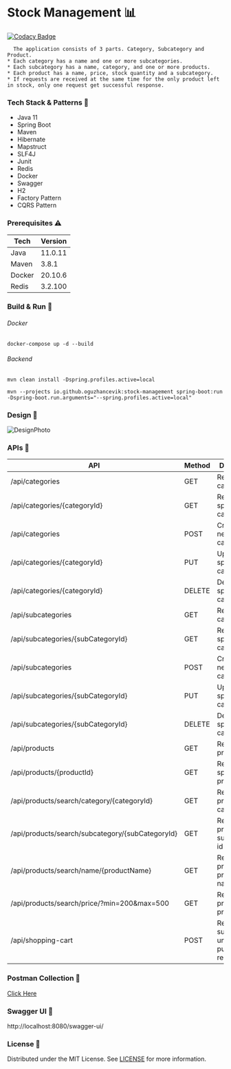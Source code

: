 # Stock Management :bar_chart:

[![Codacy Badge](https://api.codacy.com/project/badge/Grade/c0f9589d4e3c4804aa192cdf6bc2c3a9)](https://app.codacy.com/gh/oguzhancevik/stock-management?utm_source=github.com&utm_medium=referral&utm_content=oguzhancevik/stock-management&utm_campaign=Badge_Grade_Settings)

``` 
  The application consists of 3 parts. Category, Subcategory and Product. 
* Each category has a name and one or more subcategories.
* Each subcategory has a name, category, and one or more products.
* Each product has a name, price, stock quantity and a subcategory.
* If requests are received at the same time for the only product left in stock, only one request get successful response.
```

### Tech Stack & Patterns :dart:
* Java 11
* Spring Boot
* Maven
* Hibernate
* Mapstruct  
* SLF4J
* Junit
* Redis
* Docker
* Swagger
* H2
* Factory Pattern
* CQRS Pattern

### Prerequisites :warning:
| Tech   | Version |
|--------|---------|
| Java   | 11.0.11 |
| Maven  | 3.8.1   |
| Docker | 20.10.6 |
| Redis  | 3.2.100 |

### Build & Run :rocket:

###### Docker

``` docker-compose up -d --build ```

###### Backend

``` mvn clean install -Dspring.profiles.active=local ```

``` mvn --projects io.github.oguzhancevik:stock-management spring-boot:run -Dspring-boot.run.arguments="--spring.profiles.active=local" ```

### Design :art:
![DesignPhoto](static/chart.png)

### APIs :memo:
| API                                              | Method | Description                                       |
|--------------------------------------------------|--------|---------------------------------------------------|
| /api/categories                                  | GET    | Returns categories                                |
| /api/categories/{categoryId}                     | GET    | Returns a specific category                       |
| /api/categories                                  | POST   | Creates a new category                            |
| /api/categories/{categoryId}                     | PUT    | Updates a specific category                       |
| /api/categories/{categoryId}                     | DELETE | Deletes a specific category                       |
| /api/subcategories                               | GET    | Returns sub categories                            |
| /api/subcategories/{subCategoryId}               | GET    | Returns a specific sub category                   |
| /api/subcategories                               | POST   | Creates a new sub category                        |
| /api/subcategories/{subCategoryId}               | PUT    | Updates a specific sub category                   |
| /api/subcategories/{subCategoryId}               | DELETE | Deletes a specific sub category                   |
| /api/products                                    | GET    | Returns products                                  |
| /api/products/{productId}                        | GET    | Returns a specific product                        |
| /api/products/search/category/{categoryId}       | GET    | Returns products by category id                   |
| /api/products/search/subcategory/{subCategoryId} | GET    | Returns products by sub category id               |
| /api/products/search/name/{productName}          | GET    | Returns products by product name                  |
| /api/products/search/price/?min=200&max=500      | GET    | Returns products by price interval                |
| /api/shopping-cart                               | POST   | Returns successful / unsuccessful purchase result |


### Postman Collection :pushpin:
[Click Here](static/stock-management.postman_collection.json)

### Swagger UI :gift:
http://localhost:8080/swagger-ui/

### License :key:
Distributed under the MIT License. See [LICENSE](LICENSE) for more information.
